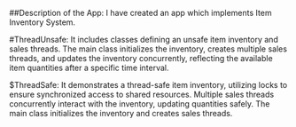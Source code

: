 ##Description of the App:
I have created an app which implements Item Inventory System.

#ThreadUnsafe:
It includes classes defining an unsafe item inventory and sales threads. The main class initializes the inventory, creates multiple sales threads, and updates the inventory concurrently, reflecting the available item quantities after a specific time interval.

$ThreadSafe:
It demonstrates a thread-safe item inventory, utilizing locks to ensure synchronized access to shared resources. Multiple sales threads concurrently interact with the inventory, updating quantities safely. The main class initializes the inventory and creates sales threads.


